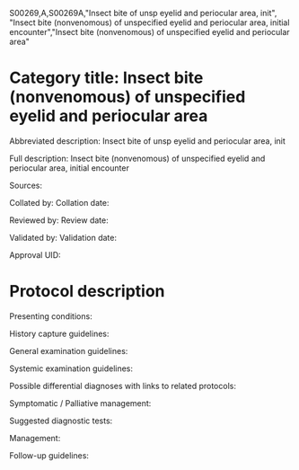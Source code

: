 S00269,A,S00269A,"Insect bite of unsp eyelid and periocular area, init", "Insect bite (nonvenomous) of unspecified eyelid and periocular area, initial encounter","Insect bite (nonvenomous) of unspecified eyelid and periocular area"
# Category title: Insect bite (nonvenomous) of unspecified eyelid and periocular area

Abbreviated description: Insect bite of unsp eyelid and periocular area, init

Full description: Insect bite (nonvenomous) of unspecified eyelid and periocular area, initial encounter

Sources:

Collated by:
Collation date:

Reviewed by:
Review date:

Validated by:
Validation date:

Approval UID:

# Protocol description

Presenting conditions:

History capture guidelines:

General examination guidelines:

Systemic examination guidelines:

Possible differential diagnoses with links to related protocols:

Symptomatic / Palliative management:

Suggested diagnostic tests:

Management:

Follow-up guidelines:
